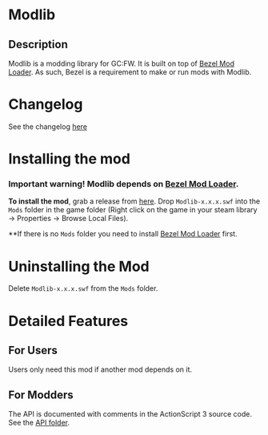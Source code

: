 # Modlib
## Description
Modlib is a modding library for GC:FW.
It is built on top of [Bezel Mod Loader](https://github.com/gemforce-team/BezelModLoader).
As such, Bezel is a requirement to make or run mods with Modlib.

# Changelog
See the changelog [here](https://github.com/Shylie/gcfw-Modlib/blob/main/CHANGELOG.txt)

# Installing the mod
### Important warning! Modlib depends on [Bezel Mod Loader](https://github.com/gemforce-team/BezelModLoader).
**To install the mod**, grab a release from [here](https://github.com/Shylie/gcfw-Modlib/releases/latest).
Drop `Modlib-x.x.x.swf` into the `Mods` folder in the game folder (Right click on the game in your steam library -> Properties -> Browse Local Files).

**If there is no `Mods` folder you need to install [Bezel Mod Loader](https://github.com/gemforce-team/BezelModLoader) first.

# Uninstalling the Mod
Delete `Modlib-x.x.x.swf` from the `Mods` folder.

# Detailed Features
## For Users
Users only need this mod if another mod depends on it.

## For Modders
The API is documented with comments in the ActionScript 3 source code.
See the [API folder](https://github.com/Shylie/gcfw-Modlib/tree/main/src/Modlib/API).